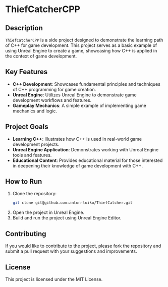 # ThiefCatcherCPP

## Description

`ThiefCatcherCPP` is a side project designed to demonstrate the learning path of C++ for game development. This project serves as a basic example of using Unreal Engine to create a game, showcasing how C++ is applied in the context of game development.

## Key Features

- **C++ Development**: Showcases fundamental principles and techniques of C++ programming for game creation.
- **Unreal Engine**: Utilizes Unreal Engine to demonstrate game development workflows and features.
- **Gameplay Mechanics**: A simple example of implementing game mechanics and logic.

## Project Goals

- **Learning C++**: Illustrates how C++ is used in real-world game development projects.
- **Unreal Engine Application**: Demonstrates working with Unreal Engine tools and features.
- **Educational Content**: Provides educational material for those interested in deepening their knowledge of game development with C++.

## How to Run

1. Clone the repository:
   ```bash
   git clone git@github.com:anton-loiko/ThiefCatcher.git

2. Open the project in Unreal Engine.
3. Build and run the project using Unreal Engine Editor.

## Contributing
If you would like to contribute to the project, please fork the repository and submit a pull request with your suggestions and improvements.

## License
This project is licensed under the MIT License.